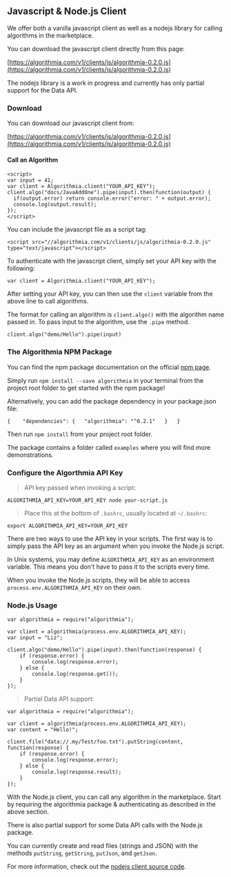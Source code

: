 ## Javascript & Node.js Client

We offer both a vanilla javascript client as well as a nodejs library for calling algorithms in the marketplace.

You can download the javascript client directly from this page:

[https://algorithmia.com/v1/clients/js/algorithmia-0.2.0.js](https://algorithmia.com/v1/clients/js/algorithmia-0.2.0.js)

<aside class="warning">
	The nodejs library is a work in progress and currently has only partial support for the Data API.
</aside>

### Download

You can download our javascript client from:

[https://algorithmia.com/v1/clients/js/algorithmia-0.2.0.js](https://algorithmia.com/v1/clients/js/algorithmia-0.2.0.js)

#### Call an Algorithm

```
<script>
var input = 41;
var client = Algorithmia.client("YOUR_API_KEY");
client.algo("docs/JavaAddOne").pipe(input).then(function(output) {
  if(output.error) return console.error("error: " + output.error);
  console.log(output.result);
});
</script>
```

You can include the javascript file as a script tag:

`<script src="//algorithmia.com/v1/clients/js/algorithmia-0.2.0.js" type="text/javascript"></script>`

To authenticate with the javascript client, simply set your API key with the following:

`var client = Algorithmia.client("YOUR_API_KEY");`

After setting your API key, you can then use the `client` variable from the above line to call algorithms.

The format for calling an algorithm is `client.algo()` with the algorithm name passed in. To pass input to the algorithm, use the `.pipe` method.

`client.algo("demo/Hello").pipe(input)`

### The Algorithmia NPM Package

You can find the npm package documentation on the official [npm page](https://www.npmjs.com/package/algorithmia).

Simply run `npm install --save algorithmia` in your terminal from the project root folder to get started with the npm package!

Alternatively, you can add the package dependency in your package.json file:

`
{   
    "dependencies": {  
        "algorithmia": "^0.2.1"  
    }  
}  
`

Then run `npm install` from your project root folder.

The package contains a folder called `examples` where you will find more demonstrations.

### Configure the Algorthmia API Key

> API key passed when invoking a script:

```
ALGORITHMIA_API_KEY=YOUR_API_KEY node your-script.js
```

> Place this at the bottom of `.bashrc`, usually located at `~/.bashrc`:

```
export ALGORITHMIA_API_KEY=YOUR_API_KEY
```

There are two ways to use the API key in your scripts. The first way is to simply pass the API key as an argument when you invoke the Node.js script.

In Unix systems, you may define `ALGORITHMIA_API_KEY` as an environment variable. This means you don't have to pass it to the scripts every time.

When you invoke the Node.js scripts, they will be able to access `process.env.ALGORITHMIA_API_KEY` on their own. 

### Node.js Usage

```
var algorithmia = require("algorithmia");

var client = algorithmia(process.env.ALGORITHMIA_API_KEY);
var input = "Liz";

client.algo("demo/Hello").pipe(input).then(function(response) {
    if (response.error) {
        console.log(response.error);
    } else {
        console.log(response.get());
    }
});
```

> Partial Data API support:

```
var algorithmia = require("algorithmia");

var client = algorithmia(process.env.ALGORITHMIA_API_KEY);
var content = "Hello!";

client.file("data://.my/Test/foo.txt").putString(content, function(response) {
    if (response.error) {
        console.log(response.error);
    } else {
        console.log(response.result);
    }
});

```

With the Node.js client, you can call any algorithm in the marketplace. Start by requiring the algorithmia package & authenticating as described in the above section.


There is also partial support for some Data API calls with the Node.js package. 

You can currently create and read files (strings and JSON) with the methods `putString`, `getString`, `putJson`, and `getJson`.


For more information, check out the [nodejs client source code](https://github.com/algorithmiaio/algorithmia-nodejs).